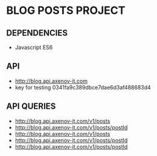# BLOG POSTS PROJECT

## DEPENDENCIES

- Javascript ES6

## API

- http://blog.api.axenov-it.com
- key for testing 0341fa9c389dbce7dae6d3af488683d4

## API QUERIES

- http://blog.api.axenov-it.com/v1/posts
- http://blog.api.axenov-it.com/v1/posts/postId
- http://blog.api.axenov-it.com/v1/posts
- http://blog.api.axenov-it.com/v1/posts/postId
- http://blog.api.axenov-it.com/v1/posts/postId

